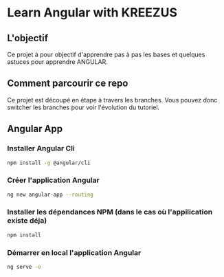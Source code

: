 # Learn Angular with KREEZUS

## L'objectif

Ce projet à pour objectif d'apprendre pas à pas les bases et quelques astuces pour apprendre ANGULAR.

## Comment parcourir ce repo

Ce projet est découpé en étape à travers les branches. Vous pouvez donc switcher les branches pour voir l'évolution du tutoriel.

## Angular App

### Installer Angular Cli

```sh
npm install -g @angular/cli
```

### Créer l'application Angular

```sh
ng new angular-app --routing
```

### Installer les dépendances NPM (dans le cas où l'appilication existe déja)

```sh
npm install
```

### Démarrer en local l'application Angular

```sh
ng serve -o
```